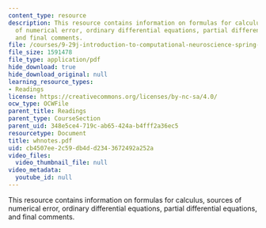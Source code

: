```yaml
---
content_type: resource
description: This resource contains information on formulas for calculus, sources
  of numerical error, ordinary differential equations, partial differential equations,
  and final comments.
file: /courses/9-29j-introduction-to-computational-neuroscience-spring-2004/cb4507ee2c59db4dd2343672492a252a_whnotes.pdf
file_size: 1591478
file_type: application/pdf
hide_download: true
hide_download_original: null
learning_resource_types:
- Readings
license: https://creativecommons.org/licenses/by-nc-sa/4.0/
ocw_type: OCWFile
parent_title: Readings
parent_type: CourseSection
parent_uid: 348e5ce4-719c-ab65-424a-b4fff2a36ec5
resourcetype: Document
title: whnotes.pdf
uid: cb4507ee-2c59-db4d-d234-3672492a252a
video_files:
  video_thumbnail_file: null
video_metadata:
  youtube_id: null
---
```

This resource contains information on formulas for calculus, sources of numerical error, ordinary differential equations, partial differential equations, and final comments.
